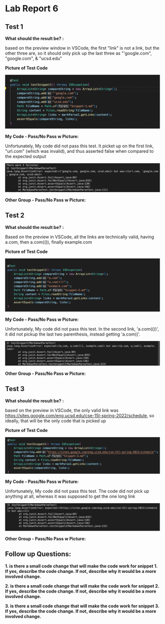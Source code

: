 # Lab Report 6

## Test 1

**What should the result be? :**

based on the preview window in VSCode, the first "link" is not a link, but the other three are, so it should only pick up the last three as "'google.com", "google.com", & "ucsd.edu" 

**Picture of Test Code**

![Image](Test-Snippet1.png)

**My Code - Pass/No Pass w Picture:**

Unfortunately, My code did not pass this test. It picket up on the first link, "url.com" (which was invalid), and thus asserted false when compared to the expected output

![Image](Testing-Snippet1.png)

**Other Group - Pass/No Pass w Picture:**

## Test 2

**What should the result be? :**

Based on the preview in VSCode, all the links are technically valid, having a.com, then a.com(()), finally example.com

**Picture of Test Code**

![Image](Test-Snippet2.png)

**My Code - Pass/No Pass w Picture:**

Unfortunately, My code did not pass this test. In the second link, 'a.com(())', it did not pickup the last two parenthesis, instead getting 'a.com(('.

![Image](Testing-Snippet2.png)

**Other Group - Pass/No Pass w Picture:**

## Test 3

**What should the result be? :**

based on the preview in VSCode, the only valid link was https://sites.google.com/eng.ucsd.edu/cse-15l-spring-2022/schedule, so ideally, that will be the only code that is picked up

**Picture of Test Code**

![Image](Test-Snippet3.png)

**My Code - Pass/No Pass w Picture:**

Unfortunately, My code did not pass this test. The code did not pick up anything at all, whereas it was supposed to get the one long link

![Image](Testing-Snippet3.png)

**Other Group - Pass/No Pass w Picture:**

## Follow up Questions:

**1. is there a small code change that will make the code work for snippet 1. If yes, describe the code change. If not, describe why it would be a more involved change.**

**2. is there a small code change that will make the code work for snippet 2. If yes, describe the code change. If not, describe why it would be a more involved change.**

**3. is there a small code change that will make the code work for snippet 3. If yes, describe the code change. If not, describe why it would be a more involved change.**

